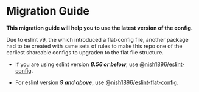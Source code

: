 # Migration Guide

**This migration guide will help you to use the latest version of the config.** 

Due to eslint v9, the which introduced a flat-config file, another package had to be created with same sets of rules to make this repo one of the earliest shareable configs to upgraden to the flat file structure.

- If you are using eslint version ***8.56 or below***, use [@nish1896/eslint-config](https://www.npmjs.com/package/@nish1896/eslint-config). 

- For eslint version ***9 and above***, use [@nish1896/eslint-flat-config](https://www.npmjs.com/package/@nish1896/eslint-flat-config).
